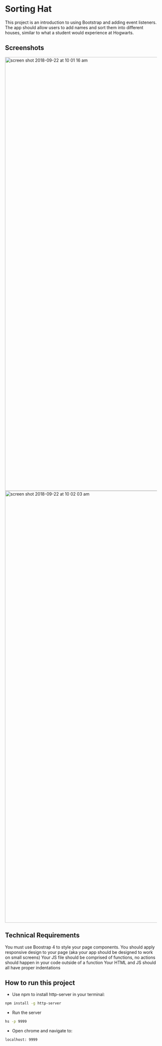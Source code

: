 # Sorting Hat

This project is an introduction to using Bootstrap and adding event listeners. The app should allow users to add names and sort them into different houses, similar to what a student would experience at Hogwarts. 

## Screenshots
<img width="1431" alt="screen shot 2018-09-22 at 10 01 16 am" src="https://user-images.githubusercontent.com/16019344/45919470-27924980-be5b-11e8-984b-f865bc067f5b.png">


<img width="1425" alt="screen shot 2018-09-22 at 10 02 03 am" src="https://user-images.githubusercontent.com/16019344/45919467-0e899880-be5b-11e8-81b5-6179598b27b5.png">

## Technical Requirements

You must use Boostrap 4 to style your page components.
You should apply responsive design to your page (aka your app should be designed to work on small screens)
Your JS file should be comprised of functions, no actions should happen in your code outside of a function
Your HTML and JS should all have proper indentations

## How to run this project
* Use npm to install http-server in your terminal: 
```sh
npm install -g http-server
```
* Run the server
```sh
hs -p 9999
```
* Open chrome and navigate to: 
```
localhost: 9999
```
